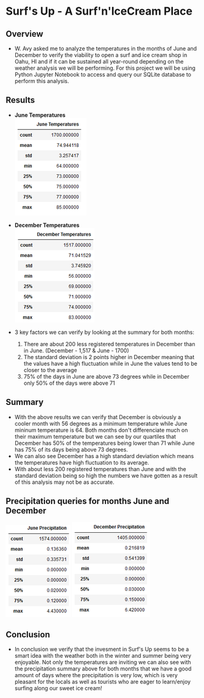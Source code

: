 # Surf's Up - A Surf'n'IceCream Place

## Overview
- W. Avy asked me to analyze the temperatures in the months of June and December to verify the viability to open a surf and ice cream shop in Oahu, HI and if it can be sustained all year-round depending on the weather analysis we will be performing. For this project we will be using Python Jupyter Notebook to access and query our SQLite database to perform this analysis.

## Results
- <strong>June Temperatures</strong></br>
![june_temps](/Resources/june_temps.png)

- <strong>December Temperatures</strong></br>
![dec_temps](/Resources/dec_temps.png)

- 3 key factors we can verify by looking at the summary for both months:
    1. There are about 200 less registered temperatures in December than in June. (December - 1,517 & June - 1700)
    2. The standard deviation is 2 points higher in December meaning that the values have a high fluctuation while in June the values tend to be closer to the average
    3. 75% of the days in June are above 73 degrees while in December only 50% of the days were above 71

## Summary
- With the above results we can verify that December is obviously a cooler month with 56 degrees as a minimum temperature while June mininum temperature is 64. Both months don't differenciate much on their maximum temperature but we can see by our quartiles that December has 50% of the temperatures being lower than 71 while June has 75% of its days being above 73 degrees.
- We can also see December has a high standard deviation which means the temperatures have high fluctuation to its average.
- With about less 200 registered temperatures than June and with the standard deviation being so high the numbers we have gotten as a result of this analysis may not be as accurate.

## Precipitation queries for months June and December
![june_prcp](/Resources/june_prcp.png)
![dec_prcp](/Resources/dec_prcp.png)

## Conclusion
- In conclusion we verify that the invesment in Surf's Up seems to be a smart idea with the weather both in the winter and summer being very enjoyable. Not only the temperatures are inviting we can also see with the precipitation summary above for both months that we have a good amount of days where the precipitation is very low, which is very pleasant for the locals as well as tourists who are eager to learn/enjoy surfing along our sweet ice cream!
